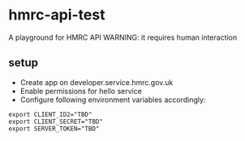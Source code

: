 # hmrc-api-test

A playground for HMRC API
WARNING: it requires human interaction

## setup
- Create app on developer.service.hmrc.gov.uk
- Enable permissions for hello service
- Configure following environment variables accordingly:
```
export CLIENT_ID2="TBD"
export CLIENT_SECRET="TBD"
export SERVER_TOKEN="TBD"
```
